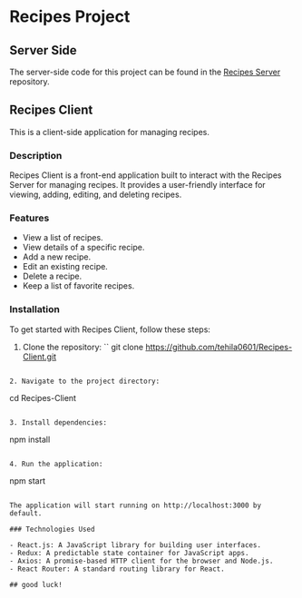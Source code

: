 # Recipes Project

## Server Side

The server-side code for this project can be found in the [Recipes Server](https://github.com/tehila0601/Recipes-Server) repository.

## Recipes Client

This is a client-side application for managing recipes.

### Description

Recipes Client is a front-end application built to interact with the Recipes Server for managing recipes. It provides a user-friendly interface for viewing, adding, editing, and deleting recipes.

### Features

- View a list of recipes.
- View details of a specific recipe.
- Add a new recipe.
- Edit an existing recipe.
- Delete a recipe.
- Keep a list of favorite recipes.

### Installation

To get started with Recipes Client, follow these steps:

1. Clone the repository:
``
git clone https://github.com/tehila0601/Recipes-Client.git
```

2. Navigate to the project directory:
```
cd Recipes-Client
```

3. Install dependencies:
```
npm install
```

4. Run the application:
```
npm start
```

The application will start running on http://localhost:3000 by default.

### Technologies Used

- React.js: A JavaScript library for building user interfaces.
- Redux: A predictable state container for JavaScript apps.
- Axios: A promise-based HTTP client for the browser and Node.js.
- React Router: A standard routing library for React.

## good luck!

  


